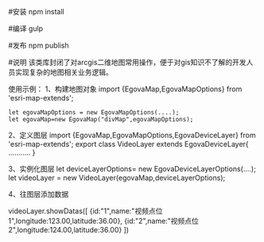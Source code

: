 #安装
npm install

#编译
gulp

#发布
npm publish

#说明
该类库封闭了对arcgis二维地图常用操作，便于对gis知识不了解的开发人员实现复杂的地图相关业务逻辑。

使用示例：
1、构建地图对象
    import {EgovaMap,EgovaMapOptions} from 'esri-map-extends';

    let egovaMapOptions = new EgovaMapOptions(....);
    let egovaMap=new EgovaMap("divMap",egovaMapOptions);
    
2、定义图层
    import {EgovaMap,EgovaMapOptions,EgovaDeviceLayer} from 'esri-map-extends';
    export class VideoLayer extends EgovaDeviceLayer{
        ...........
    }

3、实例化图层
    let deviceLayerOptions= new EgovaDeviceLayerOptions(....);
    let videoLayer = new VideoLayer(egovaMap,deviceLayerOptions);

4、往图层添加数据
  
  videoLayer.showDatas([
      {id:"1",name:"视频点位1",longitude:123.00,latitude:36.00},
      {id:"2",name:"视频点位2",longitude:124.00,latitude:36.00}
  ])


    


